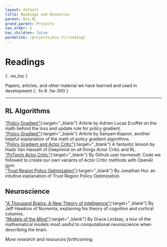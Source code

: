 ```yaml
---
layout: default
title: Readings and Resources
parent: Bio-RL
grand_parent: Projects
nav_order: 2
has_children: false
permalink: /projects/bio-rl/readings
---
```


# Readings
{: .no_toc }

Papers, articles, and other material we have learned and used in development
{: .fs-6 .fw-300 }

---

## RL Algorithms
["Policy Gradient"](https://towardsdatascience.com/an-intuitive-explanation-of-policy-gradient-part-1-reinforce-aa4392cbfd3c){:target="_blank"} Article by Adrien Lucas Ecoffet on the math behind the loss and update rule for policy gradient.  
["Policy Gradient"](https://towardsdatascience.com/policy-gradients-in-a-nutshell-8b72f9743c5d){:target="_blank"} Article by Sanyam Kapoor, another helpful explanation of the math of policy gradient algorithms.  
["Policy Gradient and Actor Critic"](https://www.youtube.com/watch?v=bRfUxQs6xIM){:target="_blank"} A fantastic lesson by Hado Van Hasselt of Deepmind on all things Actor Critic and RL.  
["PyTorch Actor Critic"](https://github.com/hermesdt/reinforcement-learning/blob/master/a2c/cartpole_a2c_online.ipynb){:target="_blank"} By Github user hermesdt: Code we followed to create our own variants of Actor Critic methods with OpenAI gym.  
["Trust Region Policy Optimization"](https://jonathan-hui.medium.com/rl-trust-region-policy-optimization-trpo-explained-a6ee04eeeee9){:target="_blank"} By Jonathan Hui: an intuitive explanation of Trust Region Policy Optimization.  

## Neuroscience
["A Thousand Brains: A New Theory of Intelligence"](https://www.amazon.com/Thousand-Brains-New-Theory-Intelligence/dp/1541675819){:target="_blank"} By Jeff Hawkins of Numenta, explaining his theory of cognition and cortical columns.  
["Models of the Mind"](https://www.amazon.com/Models-Mind-Engineering-Mathematics-Understanding/dp/1472966422){:target="_blank"} By Grace Lindsay, a tour of the mathematical models most useful to computational neuroscience when describing the brain.  






*More research and resources forthcoming.*

